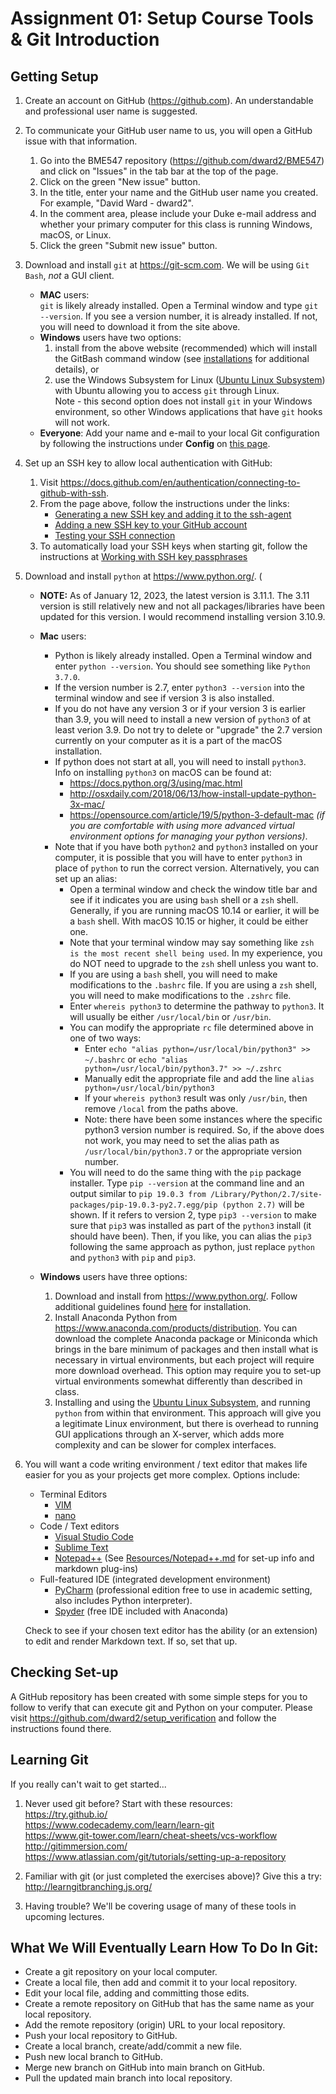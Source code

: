 # Assignment 01: Setup Course Tools & Git Introduction

## Getting Setup
1. Create an account on GitHub (https://github.com).  An understandable and
professional user name is suggested.  
   

2. To communicate your GitHub user name to us, you will open a GitHub issue 
with that information.
   1. Go into the BME547 repository (<https://github.com/dward2/BME547>) and 
  click on "Issues" in the tab bar at the top of the page.
   2. Click on the green "New issue" button.
   3. In the title, enter your name and the GitHub user name you created. For 
  example, "David Ward - dward2".
   4. In the comment area, please include your Duke e-mail address and whether
  your primary computer for this class is running Windows, macOS, or Linux.
   5. Click the green "Submit new issue" button.
 
 
3. Download and install `git` at https://git-scm.com.  We will be using 
`Git Bash`, *not* a GUI client.
   + **MAC** users:   
     `git` is likely already installed.  Open a Terminal window
and type `git --version`.  If you see a version number, it is already
installed.  If not, you will need to download it from the site above.
   + **Windows** users have two options:
     1. install from the above website (recommended) which will install the
   GitBash command window (see <a href="../Resources/installations.md">
   installations</a> for additional details), or
     2. use the Windows Subsystem for Linux 
    ([Ubuntu Linux Subsystem](https://docs.microsoft.com/en-us/windows/wsl/about)) 
    with Ubuntu allowing you to access `git` through Linux.  
    Note - this second option does not install `git` in your Windows environment, 
    so other Windows applications that have `git` hooks will not work.
   + **Everyone**: Add your name and e-mail to your local Git configuration by following the
     instructions under **Config**  on [this page](/Resources/Git/GitCommands.md#config). 


4. Set up an SSH key to allow local authentication with GitHub:
   1. Visit <https://docs.github.com/en/authentication/connecting-to-github-with-ssh>.
   2. From the page above, follow the instructions under the links:
      * [Generating a new SSH key and adding it to the ssh-agent](https://docs.github.com/en/authentication/connecting-to-github-with-ssh/generating-a-new-ssh-key-and-adding-it-to-the-ssh-agent)
      * [Adding a new SSH key to your GitHub account](https://docs.github.com/en/authentication/connecting-to-github-with-ssh/adding-a-new-ssh-key-to-your-github-account)
      * [Testing your SSH connection](https://docs.github.com/en/authentication/connecting-to-github-with-ssh/testing-your-ssh-connection)
   3. To automatically load your SSH keys when starting git, follow the 
    instructions at [Working with SSH key passphrases](https://docs.github.com/en/authentication/connecting-to-github-with-ssh/working-with-ssh-key-passphrases)


5. Download and install `python` at https://www.python.org/. (
   + **NOTE:** As of January 12, 2023, the latest version is 3.11.1.  The 3.11
     version is still relatively new and not all packages/libraries have been
     updated for this version.  I would recommend installing version 3.10.9.
   + **Mac** users:  
     * Python is likely already installed.  Open a Terminal window 
       and enter `python --version`.  You should see something like `Python 3.7.0`.
     * If the version number is 2.7, enter `python3 --version` into the terminal 
       window and see if version 3 is also installed.  
     * If you do not have any version 3 or if your version 3 is earlier than
       3.9, you will need to install a new version of `python3` of at least
       verion 3.9.
   Do not try to delete or "upgrade" the 2.7 version currently on your 
   computer as it is a part of the macOS installation.
     * If python does not start at all, you will need to install `python3`.    
   Info on installing `python3` on macOS can be found at:      
       * <https://docs.python.org/3/using/mac.html>
       * <http://osxdaily.com/2018/06/13/how-install-update-python-3x-mac/>
       * <https://opensource.com/article/19/5/python-3-default-mac> _(if you are
     comfortable with using more advanced virtual environment options for
     managing your python versions)_.
     * Note that if you have both `python2` and `python3` installed on your 
     computer, it is possible that you will have to enter `python3` in place
     of `python` to run the correct version.  Alternatively, you can set up an
     alias:
       + Open a terminal window and check the window title bar and see if it
         indicates you are using `bash` shell or a `zsh` shell.  Generally,
         if you are running macOS 10.14 or earlier, it will be a `bash` shell.
         With macOS 10.15 or higher, it could be either one.
       + Note that your terminal window may say something like `zsh is the
         most recent shell being used`.  In my experience, you do NOT need to
         upgrade to the `zsh` shell unless you want to.
       + If you are using a `bash` shell, you will need to make modifications
         to the `.bashrc` file.  If you are using a `zsh` shell, you will need
         to make modifications to the `.zshrc` file.
       + Enter `whereis python3` to determine the pathway to `python3`.  It
         will usually be either `/usr/local/bin` or `/usr/bin`.
       + You can modify the appropriate `rc` file determined above in one of 
         two ways:
         - Enter  `echo "alias python=/usr/local/bin/python3" >> ~/.bashrc` or
           `echo "alias python=/usr/local/bin/python3.7" >> ~/.zshrc`
         - Manually edit the appropriate file and add the line 
           `alias python=/usr/local/bin/python3`  
         - If your `whereis python3` result was only `/usr/bin`, then remove
           `/local` from the paths above.
         - Note: there have been some instances where the specific python3
           version number is required.  So, if the above does not work, you
           may need to set the alias path as `/usr/local/bin/python3.7` or the
           appropriate version number.
       + You will need to do the same thing with the `pip` package installer.
       Type `pip --version` at the command line and an output similar to
       `pip 19.0.3 from /Library/Python/2.7/site-packages/pip-19.0.3-py2.7.egg/pip (python 2.7)`
       will be shown.  If it refers to version 2, type `pip3 --version` to
       make sure that `pip3` was installed as part of the  `python3` install
       (it should have been).  Then, if you like, you can alias the `pip3`
       following the same approach as python, just replace `python` and 
         `python3` with `pip` and `pip3`.
    
   + **Windows** users have three options:  
     1. Download and install from <https://www.python.org/>.
   Follow additional guidelines found [here](../Resources/installations.md) for
   installation.
     2. Install Anaconda Python from <https://www.anaconda.com/products/distribution>.
   You can download the complete 
   Anaconda package or Miniconda which brings in the bare minimum of packages 
   and then install what is necessary in virtual environments, but each project 
   will require more download overhead.  This option may require you to set-up
   virtual environments somewhat differently than described in class.
     3. Installing and using the [Ubuntu Linux Subsystem](https://docs.microsoft.com/en-us/windows/wsl/about), 
   and running `python` from within that environment.  This approach will give 
   you a legitimate Linux environment, but there is overhead to running GUI 
   applications through an X-server, which adds more complexity and can be 
   slower for complex interfaces.


6. You will want a code writing environment / text editor that makes life 
easier for you as your projects get more complex.  Options include:
   + Terminal Editors
      + [VIM](http://www.vim.org)
      + [nano](https://www.nano-editor.org/)
   + Code / Text editors
      + [Visual Studio Code](https://code.visualstudio.com/)
      + [Sublime Text](https://www.sublimetext.com/)
      + [Notepad++](https://notepad-plus-plus.org/)
        (See [Resources/Notepad++.md](../Resources/notepad++.md) for set-up
        info and markdown plug-ins)
   + Full-featured IDE (integrated development environment)
     + [PyCharm](https://github.com/dward2/BME547/tree/main/Resources/PyCharm) 
    (professional edition free to use in academic setting, also includes
    Python interpreter).
     + [Spyder](https://www.spyder-ide.org/) (free IDE included with Anaconda)
    
    Check to see if your chosen text editor has the ability (or an extension) to
    edit and render Markdown text.  If so, set that up. 

## Checking Set-up
A GitHub repository has been created with some simple steps for you to follow
to verify that can execute git and Python on your computer.  Please visit
<https://github.com/dward2/setup_verification> and follow the instructions
found there.

## Learning Git
If you really can't wait to get started...
1. Never used git before?  Start with these resources:  
  https://try.github.io/  
  https://www.codecademy.com/learn/learn-git  
  https://www.git-tower.com/learn/cheat-sheets/vcs-workflow  
  http://gitimmersion.com/  
  https://www.atlassian.com/git/tutorials/setting-up-a-repository

1. Familiar with git (or just completed the exercises above)?  Give this a try:
  http://learngitbranching.js.org/

1. Having trouble?  We'll be covering usage of many of these tools in upcoming
  lectures.  

## What We Will Eventually Learn How To Do In Git:
  + Create a git repository on your local computer.
  + Create a local file, then add and commit it to your local repository.
  + Edit your local file, adding and committing those edits.
  + Create a remote repository on GitHub that has the same name as your local repository.
  + Add the remote repository (origin) URL to your local repository.
  + Push your local repository to GitHub.
  + Create a local branch, create/add/commit a new file.
  + Push new local branch to GitHub.
  + Merge new branch on GitHub into main branch on GitHub.
  + Pull the updated main branch into local repository.
